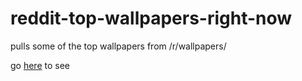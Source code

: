 # reddit-top-wallpapers-right-now
pulls some of the top wallpapers from /r/wallpapers/

go [here](https://srsajjad.github.io/reddit-top-wallpapers-right-now/) to see 
